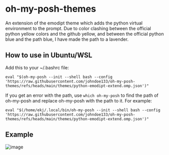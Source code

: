 # oh-my-posh-themes
An extension of the emodipt theme which adds the python virtual environment to the prompt. Due to color clashing between the official python yellow colors and the github yellow, and between the official python blue and the path blue, I have made the path to a lavender. 

## How to use in Ubuntu/WSL
Add this to your ~/.bashrc file:
```
eval "$(oh-my-posh --init --shell bash --config 'https://raw.githubusercontent.com/johndoe133/oh-my-posh-themes/refs/heads/main/themes/python-emodipt-extend.omp.json')"
```

If you get an error with the path, use `which oh-my-posh` to find the path of oh-my-posh and replace oh-my-posh with the path to it. For example:

```
eval "$(/home/ekj/.local/bin/oh-my-posh --init --shell bash --config 'https://raw.githubusercontent.com/johndoe133/oh-my-posh-themes/refs/heads/main/themes/python-emodipt-extend.omp.json')"
```

## Example
![image](https://github.com/user-attachments/assets/a4dce585-a27d-4ff2-9b02-2b1718c04836)


